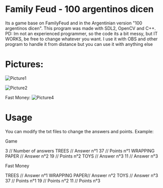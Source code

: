 # Family Feud - 100 argentinos dicen
Its a game base on FamilyFeud and in the Argentinian version "100 argentinos dicen".
This program was made with SDL2, OpenCV and C++.
PD: Im not an experienced programmer, so the code its a bit messy, but IT WORKS, be free to change whatever you want.
I use it with OBS and other program to handle it from distance but you can use it with anything else


# Pictures:

![Picture1](https://user-images.githubusercontent.com/37775910/147397772-ae6ad574-ebc6-4072-8de0-4d19b5de6619.png)

![Picture2](https://user-images.githubusercontent.com/37775910/147397820-3fd6d592-b1a7-41b7-9f4d-ae04019c11b5.png)

Fast Money:
![Picture4](https://user-images.githubusercontent.com/37775910/147397824-94b500e7-8921-4f73-a118-068f9dbb14f2.png)


# Usage 
You can modify the txt files to change the answers and points.
Example:

Game

3              // Number of answers
TREES          // Answer n°1
37             // Points n°1
WRAPPING PAPER // Answer n°2
19             // Points n°2
TOYS           // Answer n°3
11             // Answer n°3

Fast Money

TREES         // Answer n°1
WRAPPING PAPER// Answer n°2
TOYS          // Answer n°3
37            // Points n°1 
19            // Points n°2
11            // Points n°3
